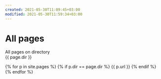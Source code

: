 ```yaml
---
created: 2021-05-30T11:09:45+03:00
modified: 2021-05-30T11:59:34+03:00
---
```


# All pages

All pages on directory  
{{ page.dir }}

{% for p in site.pages %}
  {% if p.dir == page.dir %}
    {{ p.url }}
  {% endif %}
{% endfor %}
